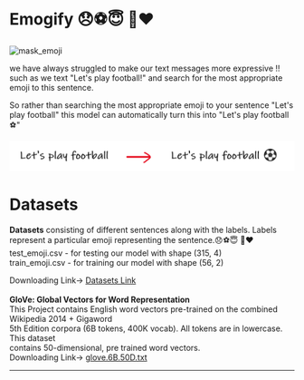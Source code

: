 # Emogify 😞⚽😇 🍜❤️

![mask_emoji](https://tenor.com/view/face-with-medical-mask-people-joypixels-avoid-sickness-avoid-spreading-diseases-gif-17468910)
 
we have always struggled to make our text messages more expressive !! such as we text "Let's play football!" and search for the most appropriate emoji to this sentence.

So rather than searching the most appropriate emoji to your sentence "Let's play football"
this model can automatically turn this into "Let's play football⚽"
 

![emoji](Datasets/emoji.png)


# Datasets 

<strong> Datasets</strong> consisting of different sentences along with the labels. Labels represent a particular emoji representing the sentence.😞⚽😇 🍜❤️
<br>
test_emoji.csv - for testing our model with shape (315, 4) <br>
train_emoji.csv - for training our model with shape (56, 2) <br>

Downloading Link-> [Datasets Link](https://www.kaggle.com/alvinrindra/emojify)
<br> <br>
<strong> GloVe: Global Vectors for Word Representation </strong><br>
This Project contains English word vectors pre-trained on the combined Wikipedia 2014 + Gigaword 
<br> 5th Edition corpora (6B tokens, 400K vocab). All tokens are in lowercase. This dataset 
<br>contains 50-dimensional, pre trained word vectors. <br>
Downloading Link-> [glove.6B.50D.txt](https://www.kaggle.com/watts2/glove6b50dtxt)

<hr>
